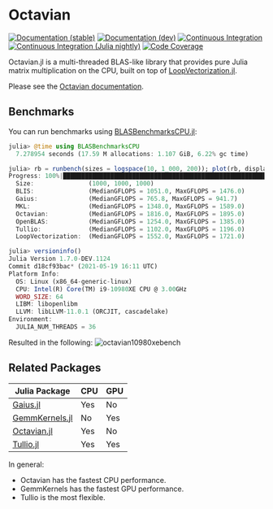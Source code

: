 # Octavian

[![Documentation (stable)][docs-stable-img]][docs-stable-url]
[![Documentation (dev)][docs-dev-img]][docs-dev-url]
[![Continuous Integration][ci-img]][ci-url]
[![Continuous Integration (Julia nightly)][ci-julia-nightly-img]][ci-julia-nightly-url]
[![Code Coverage][codecov-img]][codecov-url]

[docs-stable-url]:      https://JuliaLinearAlgebra.org/Octavian.jl/stable
[docs-dev-url]:         https://JuliaLinearAlgebra.org/Octavian.jl/dev
[ci-url]:               https://github.com/JuliaLinearAlgebra/Octavian.jl/actions?query=workflow%3ACI
[ci-julia-nightly-url]: https://github.com/JuliaLinearAlgebra/Octavian.jl/actions?query=workflow%3A%22CI+%28Julia+nightly%29%22
[codecov-url]:          https://codecov.io/gh/JuliaLinearAlgebra/Octavian.jl

[docs-stable-img]:      https://img.shields.io/badge/docs-stable-blue.svg                                            "Documentation (stable)"
[docs-dev-img]:         https://img.shields.io/badge/docs-dev-blue.svg                                               "Documentation (dev)"
[ci-img]:               https://github.com/JuliaLinearAlgebra/Octavian.jl/workflows/CI/badge.svg                     "Continuous Integration"
[ci-julia-nightly-img]: https://github.com/JuliaLinearAlgebra/Octavian.jl/workflows/CI%20(Julia%20nightly)/badge.svg "Continuous Integration (Julia nightly)"
[codecov-img]:          https://codecov.io/gh/JuliaLinearAlgebra/Octavian.jl/branch/master/graph/badge.svg           "Code Coverage"

Octavian.jl
is a multi-threaded BLAS-like library that provides pure Julia
matrix multiplication on the CPU, built on top of
[LoopVectorization.jl](https://github.com/chriselrod/LoopVectorization.jl).

Please see the
[Octavian documentation](https://JuliaLinearAlgebra.org/Octavian.jl/stable).

## Benchmarks

You can run benchmarks using [BLASBenchmarksCPU.jl](https://github.com/JuliaLinearAlgebra/BLASBenchmarksCPU.jl):
```julia
julia> @time using BLASBenchmarksCPU
  7.278954 seconds (17.59 M allocations: 1.107 GiB, 6.22% gc time)

julia> rb = runbench(sizes = logspace(10, 1_000, 200)); plot(rb, displayplot = false);
Progress: 100%|██████████████████████████████████████████████████████████████████████████████████████████████████████████████████████████████████████████████████████████████████████████████████████████████████████████████████████████████████████████████████████| Time: 2:25:04
  Size:               (1000, 1000, 1000)
  BLIS:               (MedianGFLOPS = 1051.0, MaxGFLOPS = 1476.0)
  Gaius:              (MedianGFLOPS = 765.8, MaxGFLOPS = 941.7)
  MKL:                (MedianGFLOPS = 1348.0, MaxGFLOPS = 1589.0)
  Octavian:           (MedianGFLOPS = 1816.0, MaxGFLOPS = 1895.0)
  OpenBLAS:           (MedianGFLOPS = 1254.0, MaxGFLOPS = 1385.0)
  Tullio:             (MedianGFLOPS = 1102.0, MaxGFLOPS = 1196.0)
  LoopVectorization:  (MedianGFLOPS = 1552.0, MaxGFLOPS = 1721.0)

julia> versioninfo()
Julia Version 1.7.0-DEV.1124
Commit d18cf93bac* (2021-05-19 16:11 UTC)
Platform Info:
  OS: Linux (x86_64-generic-linux)
  CPU: Intel(R) Core(TM) i9-10980XE CPU @ 3.00GHz
  WORD_SIZE: 64
  LIBM: libopenlibm
  LLVM: libLLVM-11.0.1 (ORCJIT, cascadelake)
Environment:
  JULIA_NUM_THREADS = 36
```
Resulted in the following:
![octavian10980xebench](https://raw.githubusercontent.com/JuliaLinearAlgebra/Octavian.jl/master/docs/src/assets/bench10980xe.svg)

## Related Packages

| Julia Package                                                    | CPU | GPU |
| ---------------------------------------------------------------- | --- | --- |
| [Gaius.jl](https://github.com/MasonProtter/Gaius.jl)             | Yes | No  |
| [GemmKernels.jl](https://github.com/JuliaGPU/GemmKernels.jl)     | No  | Yes |
| [Octavian.jl](https://github.com/JuliaLinearAlgebra/Octavian.jl) | Yes | No  |
| [Tullio.jl](https://github.com/mcabbott/Tullio.jl)               | Yes | Yes |

In general:
- Octavian has the fastest CPU performance.
- GemmKernels has the fastest GPU performance.
- Tullio is the most flexible.
